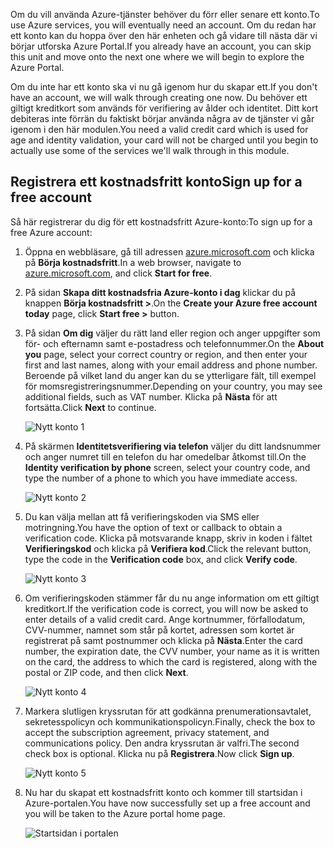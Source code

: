 <span data-ttu-id="22c72-101">Om du vill använda Azure-tjänster behöver du förr eller senare ett konto.</span><span class="sxs-lookup"><span data-stu-id="22c72-101">To use Azure services, you will eventually need an account.</span></span> <span data-ttu-id="22c72-102">Om du redan har ett konto kan du hoppa över den här enheten och gå vidare till nästa där vi börjar utforska Azure Portal.</span><span class="sxs-lookup"><span data-stu-id="22c72-102">If you already have an account, you can skip this unit and move onto the next one where we will begin to explore the Azure Portal.</span></span>

<span data-ttu-id="22c72-103">Om du inte har ett konto ska vi nu gå igenom hur du skapar ett.</span><span class="sxs-lookup"><span data-stu-id="22c72-103">If you don't have an account, we will walk through creating one now.</span></span> <span data-ttu-id="22c72-104">Du behöver ett giltigt kreditkort som används för verifiering av ålder och identitet. Ditt kort debiteras inte förrän du faktiskt börjar använda några av de tjänster vi går igenom i den här modulen.</span><span class="sxs-lookup"><span data-stu-id="22c72-104">You need a valid credit card which is used for age and identity validation, your card will not be charged until you begin to actually use some of the services we'll walk through in this module.</span></span>

## <a name="sign-up-for-a-free-account"></a><span data-ttu-id="22c72-105">Registrera ett kostnadsfritt konto</span><span class="sxs-lookup"><span data-stu-id="22c72-105">Sign up for a free account</span></span>

<span data-ttu-id="22c72-106">Så här registrerar du dig för ett kostnadsfritt Azure-konto:</span><span class="sxs-lookup"><span data-stu-id="22c72-106">To sign up for a free Azure account:</span></span>

1. <span data-ttu-id="22c72-107">Öppna en webbläsare, gå till adressen [azure.microsoft.com](https://azure.microsoft.com) och klicka på **Börja kostnadsfritt**.</span><span class="sxs-lookup"><span data-stu-id="22c72-107">In a web browser, navigate to [azure.microsoft.com](https://azure.microsoft.com), and click **Start for free**.</span></span>


2. <span data-ttu-id="22c72-108">På sidan **Skapa ditt kostnadsfria Azure-konto i dag** klickar du på knappen **Börja kostnadsfritt >**.</span><span class="sxs-lookup"><span data-stu-id="22c72-108">On the **Create your Azure free account today** page, click **Start free >** button.</span></span>

3. <span data-ttu-id="22c72-109">På sidan **Om dig** väljer du rätt land eller region och anger uppgifter som för- och efternamn samt e-postadress och telefonnummer.</span><span class="sxs-lookup"><span data-stu-id="22c72-109">On the **About you** page, select your correct country or region, and then enter your first and last names, along with your email address and phone number.</span></span> <span data-ttu-id="22c72-110">Beroende på vilket land du anger kan du se ytterligare fält, till exempel för momsregistreringsnummer.</span><span class="sxs-lookup"><span data-stu-id="22c72-110">Depending on your country, you may see additional fields, such as VAT number.</span></span> <span data-ttu-id="22c72-111">Klicka på **Nästa** för att fortsätta.</span><span class="sxs-lookup"><span data-stu-id="22c72-111">Click **Next** to continue.</span></span>

   ![Nytt konto 1](../media-draft/2-new-account-1.png)

4. <span data-ttu-id="22c72-113">På skärmen **Identitetsverifiering via telefon** väljer du ditt landsnummer och anger numret till en telefon du har omedelbar åtkomst till.</span><span class="sxs-lookup"><span data-stu-id="22c72-113">On the **Identity verification by phone** screen, select your country code, and type the number of a phone to which you have immediate access.</span></span>

   ![Nytt konto 2](../media-draft/2-new-account-2.png)

5. <span data-ttu-id="22c72-115">Du kan välja mellan att få verifieringskoden via SMS eller motringning.</span><span class="sxs-lookup"><span data-stu-id="22c72-115">You have the option of text or callback to obtain a verification code.</span></span> <span data-ttu-id="22c72-116">Klicka på motsvarande knapp, skriv in koden i fältet **Verifieringskod** och klicka på **Verifiera kod**.</span><span class="sxs-lookup"><span data-stu-id="22c72-116">Click the relevant button, type the code in the **Verification code** box, and click **Verify code**.</span></span>

   ![Nytt konto 3](../media-draft/2-new-account-3.png)

6. <span data-ttu-id="22c72-118">Om verifieringskoden stämmer får du nu ange information om ett giltigt kreditkort.</span><span class="sxs-lookup"><span data-stu-id="22c72-118">If the verification code is correct, you will now be asked to enter details of a valid credit card.</span></span> <span data-ttu-id="22c72-119">Ange kortnummer, förfallodatum, CVV-nummer, namnet som står på kortet, adressen som kortet är registrerat på samt postnummer och klicka på **Nästa**.</span><span class="sxs-lookup"><span data-stu-id="22c72-119">Enter the card number, the expiration date, the CVV number, your name as it is written on the card, the address to which the card is registered, along with the postal or ZIP code, and then click **Next**.</span></span>

   ![Nytt konto 4](../media-draft/2-new-account-4.png)

7. <span data-ttu-id="22c72-121">Markera slutligen kryssrutan för att godkänna prenumerationsavtalet, sekretesspolicyn och kommunikationspolicyn.</span><span class="sxs-lookup"><span data-stu-id="22c72-121">Finally, check the box to accept the subscription agreement, privacy statement, and communications policy.</span></span> <span data-ttu-id="22c72-122">Den andra kryssrutan är valfri.</span><span class="sxs-lookup"><span data-stu-id="22c72-122">The second check box is optional.</span></span> <span data-ttu-id="22c72-123">Klicka nu på **Registrera**.</span><span class="sxs-lookup"><span data-stu-id="22c72-123">Now click **Sign up**.</span></span>

   ![Nytt konto 5](../media-draft/2-new-account-5.png)

8. <span data-ttu-id="22c72-125">Nu har du skapat ett kostnadsfritt konto och kommer till startsidan i Azure-portalen.</span><span class="sxs-lookup"><span data-stu-id="22c72-125">You have now successfully set up a free account and you will be taken to the Azure portal home page.</span></span>

   ![Startsidan i portalen](../media-draft/2-azure-portal-home.png)